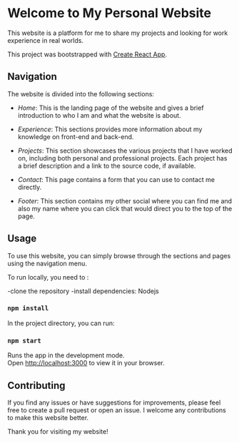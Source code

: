 # Welcome to My Personal Website

This website is a platform for me to share my projects and looking for work experience in real worlds.

This project was bootstrapped with [Create React App](https://github.com/facebook/create-react-app).

## Navigation

The website is divided into the following sections:

- *Home*: This is the landing page of the website and gives a brief introduction to who I am and what the website is about.

- *Experience*: This sections provides more information about my knowledge on front-end and back-end.

- *Projects*: This section showcases the various projects that I have worked on, including both personal and professional projects. Each project has a brief description and a link to the source code, if available.

- *Contact*: This page contains a form that you can use to contact me directly.

- *Footer*: This section contains my other social where you can find me and also my name where you can click that would direct you to the top of the page.

## Usage

To use this website, you can simply browse through the sections and pages using the navigation menu. 

To run locally, you need to :

-clone the repository
-install dependencies: Nodejs

### `npm install`

In the project directory, you can run:

### `npm start`

Runs the app in the development mode.\
Open [http://localhost:3000](http://localhost:3000) to view it in your browser.

## Contributing 

If you find any issues or have suggestions for improvements, please feel free to create a pull request or open an issue. I welcome any contributions to make this website better.

Thank you for visiting my website!




